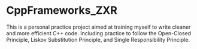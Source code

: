 # CppFrameworks_ZXR
This is a personal practice project aimed at training myself to write cleaner and more efficient C++ code. Including practice to follow the Open-Closed Principle, Liskov Substitution Principle, and Single Responsibility Principle.
